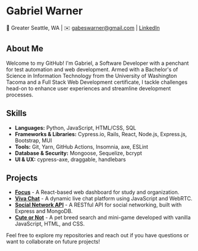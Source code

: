 # Gabriel Warner

📍 Greater Seattle, WA | ✉️ gabeswarner@gmail.com | [LinkedIn](www.linkedin.com/in/gabrielwarner)

## About Me
Welcome to my GitHub! I'm Gabriel, a Software Developer with a penchant for test automation and web development. Armed with a Bachelor's of Science in Information Technology from the University of Washington Tacoma and a Full Stack Web Development certificate, I tackle challenges head-on to enhance user experiences and streamline development processes.

## Skills
- **Languages:** Python, JavaScript, HTML/CSS, SQL
- **Frameworks & Libraries:** Cypress.io, Rails, React, Node.js, Express.js, Bootstrap, MUI
- **Tools:** Git, Yarn, GitHub Actions, Insomnia, axe, ESLint
- **Database & Security:** Mongoose, Sequelize, bcrypt
- **UI & UX:** cypress-axe, draggable, handlebars

## Projects
- [**Focus**](https://github.com/GabrielWarner/study-desk-frontend) - A React-based web dashboard for study and organization.
- [**Viva Chat**](https://github.com/brownj47/random-video-chat) - A dynamic live chat platform using JavaScript and WebRTC.
- [**Social Network API**](https://github.com/GabrielWarner/social-network-api) - A RESTful API for social networking, built with Express and MongoDB.
- [**Cute or Not**](https://github.com/GabrielWarner/cute-and-cuddly) - A pet breed search and mini-game developed with vanilla JavaScript, HTML, and CSS.

Feel free to explore my repositories and reach out if you have questions or want to collaborate on future projects!
